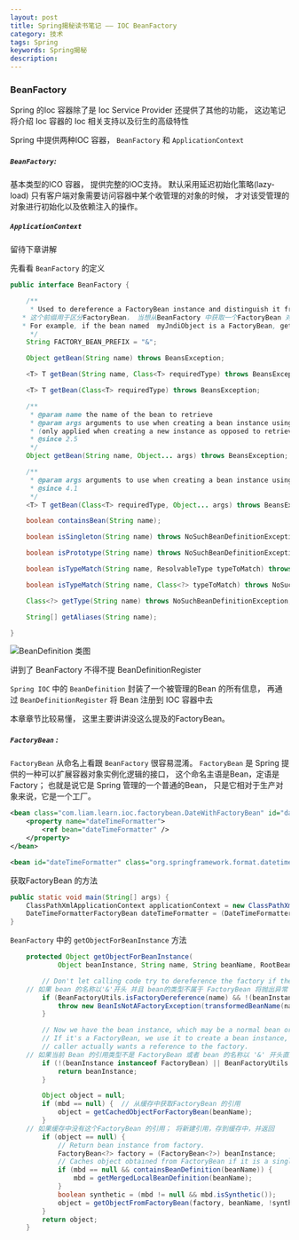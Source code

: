 ```yaml
---
layout: post
title: Spring揭秘读书笔记 —— IOC BeanFactory
category: 技术
tags: Spring
keywords: Spring揭秘
description:
---
```


### BeanFactory

Spring 的Ioc 容器除了是 Ioc Service Provider 还提供了其他的功能， 这边笔记将介绍 Ioc 容器的 Ioc 相关支持以及衍生的高级特性

Spring 中提供两种IOC 容器， `BeanFactory` 和  `ApplicationContext`

##### `BeanFactory`:

基本类型的ICO 容器， 提供完整的IOC支持。 默认采用延迟初始化策略(lazy-load) 只有客户端对象需要访问容器中某个收管理的对象的时候， 才对该受管理的对象进行初始化以及依赖注入的操作。

##### `ApplicationContext`

留待下章讲解


先看看 `BeanFactory` 的定义

```java
public interface BeanFactory {

	/**
	 * Used to dereference a FactoryBean instance and distinguish it from beans created by the FactoryBean.
   * 这个前缀用于区分FactoryBean， 当想从BeanFactory 中获取一个FactoryBean 对象的时候，会返回这个工厂类
   * For example, if the bean named  myJndiObject is a FactoryBean, getting  myJndiObject will return the factory, not the instance returned by the factory.
	 */
	String FACTORY_BEAN_PREFIX = "&";

	Object getBean(String name) throws BeansException;

	<T> T getBean(String name, Class<T> requiredType) throws BeansException;

	<T> T getBean(Class<T> requiredType) throws BeansException;

	/**
	 * @param name the name of the bean to retrieve
	 * @param args arguments to use when creating a bean instance using explicit arguments
	 * (only applied when creating a new instance as opposed to retrieving an existing one)
	 * @since 2.5
	 */
	Object getBean(String name, Object... args) throws BeansException;

	/**
	 * @param args arguments to use when creating a bean instance using explicit arguments
	 * @since 4.1
	 */
	<T> T getBean(Class<T> requiredType, Object... args) throws BeansException;

	boolean containsBean(String name);

	boolean isSingleton(String name) throws NoSuchBeanDefinitionException;

	boolean isPrototype(String name) throws NoSuchBeanDefinitionException;

	boolean isTypeMatch(String name, ResolvableType typeToMatch) throws NoSuchBeanDefinitionException;

	boolean isTypeMatch(String name, Class<?> typeToMatch) throws NoSuchBeanDefinitionException;

	Class<?> getType(String name) throws NoSuchBeanDefinitionException;

	String[] getAliases(String name);

}
```

![](/assets/picture/beanDefinition.png "BeanDefinition 类图")

讲到了 BeanFactory 不得不提 BeanDefinitionRegister

`Spring IOC` 中的 `BeanDefinition` 封装了一个被管理的Bean 的所有信息， 再通过 `BeanDefinitionRegister` 将 Bean 注册到 IOC 容器中去



本章章节比较易懂， 这里主要讲讲没这么提及的FactoryBean。

##### `FactoryBean` :

`FactoryBean` 从命名上看跟  `BeanFactory` 很容易混淆。 `FactoryBean` 是 Spring 提供的一种可以扩展容器对象实例化逻辑的接口， 这个命名主语是Bean，定语是Factory； 也就是说它是 Spring 管理的一个普通的Bean， 只是它相对于生产对象来说，它是一个工厂。

```xml
<bean class="com.liam.learn.ioc.factorybean.DateWithFactoryBean" id="dateWithFactoryBean">
    <property name="dateTimeFormatter">
        <ref bean="dateTimeFormatter" />
    </property>
</bean>

<bean id="dateTimeFormatter" class="org.springframework.format.datetime.standard.DateTimeFormatterFactoryBean"/>
```


获取FactoryBean 的方法

```java
public static void main(String[] args) {
    ClassPathXmlApplicationContext applicationContext = new ClassPathXmlApplicationContext("spring-config.xml");
    DateTimeFormatterFactoryBean dateTimeFormatter = (DateTimeFormatterFactoryBean) applicationContext.getBean("&dateTimeFormatter");
}
```

`BeanFactory` 中的 `getObjectForBeanInstance` 方法

```java
	protected Object getObjectForBeanInstance(
			Object beanInstance, String name, String beanName, RootBeanDefinition mbd) {

		// Don't let calling code try to dereference the factory if the bean isn't a factory.
    // 如果 bean 的名称以'&'开头 并且 bean的类型不属于 FactoryBean 将抛出异常
		if (BeanFactoryUtils.isFactoryDereference(name) && !(beanInstance instanceof FactoryBean)) {
			throw new BeanIsNotAFactoryException(transformedBeanName(name), beanInstance.getClass());
		}

		// Now we have the bean instance, which may be a normal bean or a FactoryBean.
		// If it's a FactoryBean, we use it to create a bean instance, unless the
		// caller actually wants a reference to the factory.
    // 如果当前 Bean 的引用类型不是 FactoryBean 或者 bean 的名称以 '&' 开头直接返回这个引用
		if (!(beanInstance instanceof FactoryBean) || BeanFactoryUtils.isFactoryDereference(name)) {
			return beanInstance;
		}

		Object object = null;
		if (mbd == null) {  // 从缓存中获取FactoryBean 的引用
			object = getCachedObjectForFactoryBean(beanName);
		}
    // 如果缓存中没有这个FactoryBean 的引用； 将新建引用，存到缓存中，并返回
		if (object == null) {
			// Return bean instance from factory.
			FactoryBean<?> factory = (FactoryBean<?>) beanInstance;
			// Caches object obtained from FactoryBean if it is a singleton.
			if (mbd == null && containsBeanDefinition(beanName)) {
				mbd = getMergedLocalBeanDefinition(beanName);
			}
			boolean synthetic = (mbd != null && mbd.isSynthetic());
			object = getObjectFromFactoryBean(factory, beanName, !synthetic);
		}
		return object;
	}
```
